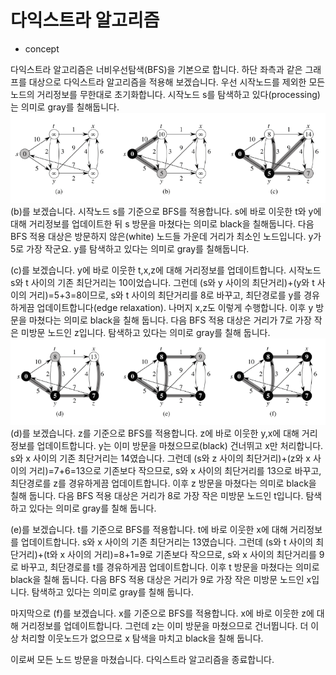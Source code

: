 # 다익스트라 알고리즘

- concept

다익스트라 알고리즘은 너비우선탐색(BFS)을 기본으로 합니다.
하단 좌측과 같은 그래프를 대상으로 다익스트라 알고리즘을 적용해 보겠습니다.
우선 시작노드를 제외한 모든 노드의 거리정보를 무한대로 초기화합니다.
시작노드 s를 탐색하고 있다(processing)는 의미로 gray를 칠해둡니다.
![image1](./../img/abc.PNG)
(b)를 보겠습니다. 시작노드 s를 기준으로 BFS를 적용합니다. s에 바로 이웃한 t와 y에 대해 거리정보를 업데이트한 뒤 s 방문을 마쳤다는 의미로 black을 칠해둡니다. 다음 BFS 적용 대상은 방문하지 않은(white) 노드들 가운데 거리가 최소인 노드입니다. y가 5로 가장 작군요. y를 탐색하고 있다는 의미로 gray를 칠해둡니다.

(c)를 보겠습니다. y에 바로 이웃한 t,x,z에 대해 거리정보를 업데이트합니다. 시작노드 s와 t 사이의 기존 최단거리는 10이었습니다. 그런데 (s와 y 사이의 최단거리)+(y와 t 사이의 거리)=5+3=8이므로, s와 t 사이의 최단거리를 8로 바꾸고, 최단경로를 y를 경유하게끔 업데이트합니다(edge relaxation). 나머지 x,z도 이렇게 수행합니다. 이후 y 방문을 마쳤다는 의미로 black을 칠해 둡니다. 다음 BFS 적용 대상은 거리가 7로 가장 작은 미방문 노드인 z입니다. 탐색하고 있다는 의미로 gray를 칠해 둡니다.
![image2](./../img/def.PNG)
(d)를 보겠습니다. z를 기준으로 BFS를 적용합니다. z에 바로 이웃한 y,x에 대해 거리정보를 업데이트합니다. y는 이미 방문을 마쳤으므로(black) 건너뛰고 x만 처리합니다. s와 x 사이의 기존 최단거리는 14였습니다. 그런데 (s와 z 사이의 최단거리)+(z와 x 사이의 거리)=7+6=13으로 기존보다 작으므로, s와 x 사이의 최단거리를 13으로 바꾸고, 최단경로를 z를 경유하게끔 업데이트합니다. 이후 z 방문을 마쳤다는 의미로 black을 칠해 둡니다. 다음 BFS 적용 대상은 거리가 8로 가장 작은 미방문 노드인 t입니다. 탐색하고 있다는 의미로 gray를 칠해 둡니다.

(e)를 보겠습니다. t를 기준으로 BFS를 적용합니다. t에 바로 이웃한 x에 대해 거리정보를 업데이트합니다. s와 x 사이의 기존 최단거리는 13였습니다. 그런데 (s와 t 사이의 최단거리)+(t와 x 사이의 거리)=8+1=9로 기존보다 작으므로, s와 x 사이의 최단거리를 9로 바꾸고, 최단경로를 t를 경유하게끔 업데이트합니다. 이후 t 방문을 마쳤다는 의미로 black을 칠해 둡니다. 다음 BFS 적용 대상은 거리가 9로 가장 작은 미방문 노드인 x입니다. 탐색하고 있다는 의미로 gray를 칠해 둡니다.

마지막으로 (f)를 보겠습니다. x를 기준으로 BFS를 적용합니다. x에 바로 이웃한 z에 대해 거리정보를 업데이트합니다. 그런데 z는 이미 방문을 마쳤으므로 건너뜁니다. 더 이상 처리할 이웃노드가 없으므로 x 탐색을 마치고 black을 칠해 둡니다.

이로써 모든 노드 방문을 마쳤습니다. 다익스트라 알고리즘을 종료합니다.
